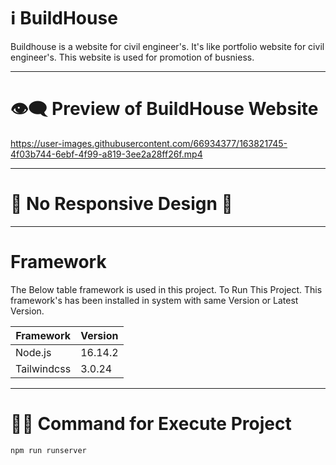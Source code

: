 # ℹ️ BuildHouse

Buildhouse is a website for civil engineer's. It's like portfolio website for civil engineer's. This website is used for promotion of busniess.

---

# 👁️‍🗨️ Preview of BuildHouse Website

https://user-images.githubusercontent.com/66934377/163821745-4f03b744-6ebf-4f99-a819-3ee2a28ff26f.mp4

---

# 📱 No Responsive Design 🥲

---

# Framework 

The Below table framework is used in this project. To Run This Project. This framework's has been installed in system with same Version or Latest Version.

| Framework  | Version |
| ------------- | ------------- |
| Node.js  | 16.14.2  |
| Tailwindcss  | 3.0.24  |

---

# 👨‍💻 Command for Execute Project

```bash
npm run runserver
```


